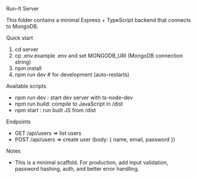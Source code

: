 Run-It Server

This folder contains a minimal Express + TypeScript backend that connects to MongoDB.

Quick start

1. cd server
2. cp .env.example .env and set MONGODB_URI (MongoDB connection string)
3. npm install
4. npm run dev    # for development (auto-restarts)

Available scripts

- npm run dev : start dev server with ts-node-dev
- npm run build: compile to JavaScript in /dist
- npm start : run built JS from /dist

Endpoints

- GET /api/users  => list users
- POST /api/users => create user (body: { name, email, password })

Notes

- This is a minimal scaffold. For production, add input validation, password hashing, auth, and better error handling.
